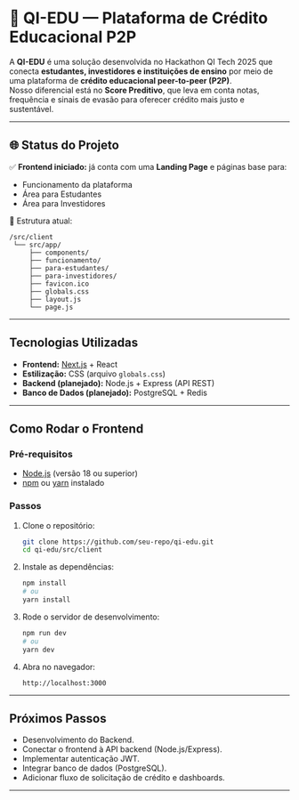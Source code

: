 # 🚀 QI-EDU — Plataforma de Crédito Educacional P2P

A **QI-EDU** é uma solução desenvolvida no Hackathon QI Tech 2025 que conecta **estudantes, investidores e instituições de ensino** por meio de uma plataforma de **crédito educacional peer-to-peer (P2P)**.  
Nosso diferencial está no **Score Preditivo**, que leva em conta notas, frequência e sinais de evasão para oferecer crédito mais justo e sustentável.

---

## 🌐 Status do Projeto

✅ **Frontend iniciado:** já conta com uma **Landing Page** e páginas base para:  
- Funcionamento da plataforma  
- Área para Estudantes  
- Área para Investidores  

📂 Estrutura atual:
```
/src/client
 └── src/app/
     ├── components/
     ├── funcionamento/
     ├── para-estudantes/
     ├── para-investidores/
     ├── favicon.ico
     ├── globals.css
     ├── layout.js
     └── page.js
```

---

## Tecnologias Utilizadas

- **Frontend:** [Next.js](https://nextjs.org/) + React  
- **Estilização:** CSS (arquivo `globals.css`)  
- **Backend (planejado):** Node.js + Express (API REST)  
- **Banco de Dados (planejado):** PostgreSQL + Redis  

---

## Como Rodar o Frontend

### Pré-requisitos
- [Node.js](https://nodejs.org/) (versão 18 ou superior)  
- [npm](https://www.npmjs.com/) ou [yarn](https://yarnpkg.com/) instalado  

### Passos
1. Clone o repositório:
   ```bash
   git clone https://github.com/seu-repo/qi-edu.git
   cd qi-edu/src/client
   ```

2. Instale as dependências:
   ```bash
   npm install
   # ou
   yarn install
   ```

3. Rode o servidor de desenvolvimento:
   ```bash
   npm run dev
   # ou
   yarn dev
   ```

4. Abra no navegador:
   ```
   http://localhost:3000
   ```

---

## Próximos Passos
- Desenvolvimento do Backend.
- Conectar o frontend à API backend (Node.js/Express).  
- Implementar autenticação JWT.  
- Integrar banco de dados (PostgreSQL).  
- Adicionar fluxo de solicitação de crédito e dashboards.  

---

